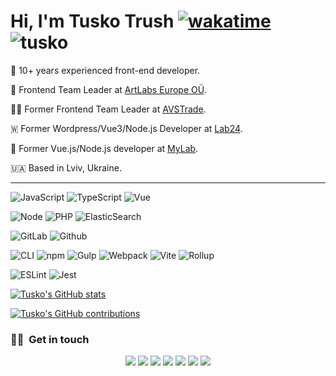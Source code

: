 # Hi, I'm Tusko Trush [![wakatime](https://wakatime.com/badge/user/36bf7ce8-0e11-4e63-bea7-06612a86747f.svg)](https://wakatime.com/@36bf7ce8-0e11-4e63-bea7-06612a86747f) <img src="https://komarev.com/ghpvc/?username=tusko&label=Profile%20views&color=0e75b6&style=flat" alt="tusko" />

🔭 10+ years experienced front-end developer.

🧔 Frontend Team Leader at [ArtLabs Europe OÜ](https://artlabseurope.com/).

🧔🏻 Former Frontend Team Leader at [AVSTrade](https://avstrade.me/).

🇼 Former Wordpress/Vue3/Node.js Developer at [Lab24](https://lab24.com.ua/).

💚 Former Vue.js/Node.js developer at [MyLab](https://mylab.report).

🇺🇦 Based in Lviv, Ukraine.

---

![JavaScript](https://aleen42.github.io/badges/src/javascript.svg)
![TypeScript](https://aleen42.github.io/badges/src/typescript.svg)
![Vue](https://aleen42.github.io/badges/src/vue.svg)

![Node](https://aleen42.github.io/badges/src/node.svg)
![PHP](https://img.shields.io/badge/php-%23777BB4.svg)
![ElasticSearch](https://badges.aleen42.com/src/elasticsearch.svg)

![GitLab](https://badges.aleen42.com/src/gitlab.svg)
![Github](https://badges.aleen42.com/src/github.svg)

![CLI](https://badges.aleen42.com/src/cli.svg)
![npm](https://badges.aleen42.com/src/npm.svg)
![Gulp](https://badges.aleen42.com/src/gulp.svg)
![Webpack](https://badges.aleen42.com/src/webpack.svg)
![Vite](https://badges.aleen42.com/src/vitejs.svg)
![Rollup](https://badges.aleen42.com/src/rollup.svg)

![ESLint](https://badges.aleen42.com/src/eslint.svg)
![Jest](https://badges.aleen42.com/src/jest_1.svg)

[![Tusko's GitHub stats](https://github-readme-stats.vercel.app/api?username=Tusko)](https://github-readme-stats.vercel.app/api?username=Tusko)

[![Tusko's GitHub contributions](https://github-readme-streak-stats.herokuapp.com/?user=tusko&theme=light)](https://github-readme-streak-stats.herokuapp.com/?user=tusko&theme=light)

### 🤝🏻 &nbsp;Get in touch

<p align="center">
<a href="https://frontend.im"><img src="https://img.shields.io/badge/-frontend.im-3423A6?style=flat&logo=Google-Chrome&logoColor=white"/></a>
<a href="https://linkedin.com/in/tuskotrush"><img src="https://img.shields.io/badge/-Tusko%20Trush-0077B5?style=flat&logo=Linkedin&logoColor=white"/></a>
<a href="mailto:tusko@trush.email"><img src="https://img.shields.io/badge/-tusko@trush.email-D14836?style=flat&logo=Mail&logoColor=white"/></a>
<a href="https://instagram.com/tuskotrush"><img src="https://img.shields.io/badge/-@tuskotrush-e1306c?style=flat&logo=Instagram&logoColor=white"/></a>
<a href="https://facebook.com/tuskotrush"><img src="https://img.shields.io/badge/-@tuskotrush-1877F2?style=flat&logo=Facebook&logoColor=white"/></a>
<a href="https://twitter.com/tuskotrush"><img src="https://img.shields.io/twitter/follow/tuskotrush?label=%40tuskotrush&style=social"/></a>
<a href="https://t.me/tuskotrush"><img src="https://img.shields.io/badge/-@tuskotrush-0088cc?style=flat&logo=Telegram&logoColor=white"/></a>
</p>
